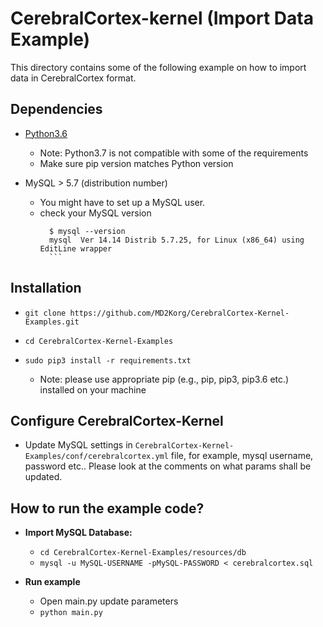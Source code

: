 # CerebralCortex-kernel (Import Data Example)
This directory contains some of the following example on how to import data in CerebralCortex format.

## Dependencies
* [Python3.6](https://www.python.org/downloads/release/python-360/) 
    - Note: Python3.7 is not compatible with some of the requirements
    - Make sure pip version matches Python version 

* MySQL > 5.7 (distribution number)
    - You might have to set up a MySQL user. 
    - check your MySQL version 
        ```
          $ mysql --version
          mysql  Ver 14.14 Distrib 5.7.25, for Linux (x86_64) using  EditLine wrapper
          ```

## Installation

* `git clone https://github.com/MD2Korg/CerebralCortex-Kernel-Examples.git`
 
* `cd CerebralCortex-Kernel-Examples`

* `sudo pip3 install -r requirements.txt`

    - Note: please use appropriate pip (e.g., pip, pip3, pip3.6 etc.) installed on your machine 

 
## Configure CerebralCortex-Kernel
* Update MySQL settings in `CerebralCortex-Kernel-Examples/conf/cerebralcortex.yml` file, for example, mysql username, password etc.. Please look at the comments on what params shall be updated.

## How to run the example code?
* **Import MySQL Database:**
    - `cd CerebralCortex-Kernel-Examples/resources/db`
    - `mysql -u MySQL-USERNAME -pMySQL-PASSWORD < cerebralcortex.sql `

* **Run example**
    
    - Open main.py update parameters
    - `python main.py`
